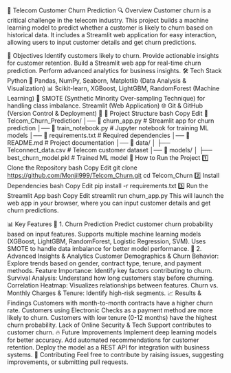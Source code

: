 

📡 Telecom Customer Churn Prediction
🔍 Overview
Customer churn is a critical challenge in the telecom industry. This project builds a machine learning model to predict whether a customer is likely to churn based on historical data. It includes a Streamlit web application for easy interaction, allowing users to input customer details and get churn predictions.

🎯 Objectives
Identify customers likely to churn.
Provide actionable insights for customer retention.
Build a Streamlit web app for real-time churn prediction.
Perform advanced analytics for business insights.
🛠️ Tech Stack
Python 🐍
Pandas, NumPy, Seaborn, Matplotlib (Data Analysis & Visualization) 📊
Scikit-learn, XGBoost, LightGBM, RandomForest (Machine Learning) 🤖
SMOTE (Synthetic Minority Over-sampling Technique) for handling class imbalance.
Streamlit (Web Application) 🌐
Git & GitHub (Version Control & Deployment) 🚀
📂 Project Structure
bash
Copy
Edit
📂 Telcom_Churn_Prediction/
│── 📄 churn_app.py             # Streamlit app for churn prediction
│── 📄 train_notebook.py        # Jupyter notebook for training ML models
│── 📄 requirements.txt         # Required dependencies
│── 📄 README.md                # Project documentation
│── 📂 data/
│   ├── Telconnect_data.csv     # Telecom customer dataset
│── 📂 models/
│   ├── best_churn_model.pkl    # Trained ML model
🚀 How to Run the Project
1️⃣ Clone the Repository
bash
Copy
Edit
git clone https://github.com/Monjil999/Telcom_Churn.git
cd Telcom_Churn
2️⃣ Install Dependencies
bash
Copy
Edit
pip install -r requirements.txt
3️⃣ Run the Streamlit App
bash
Copy
Edit
streamlit run churn_app.py
This will launch the web app in your browser, where you can input customer details and get churn predictions.

📊 Key Features
🔹 1. Churn Prediction
Predict customer churn probability based on input features.
Supports multiple machine learning models (XGBoost, LightGBM, RandomForest, Logistic Regression, SVM).
Uses SMOTE to handle data imbalance for better model performance.
🔹 2. Advanced Insights & Analytics
Customer Demographics & Churn Behavior: Explore trends based on gender, contract type, tenure, and payment methods.
Feature Importance: Identify key factors contributing to churn.
Survival Analysis: Understand how long customers stay before churning.
Correlation Heatmap: Visualizes relationships between features.
Churn vs. Monthly Charges & Tenure: Identify high-risk segments.
📈 Results & Findings
Customers with month-to-month contracts have a higher churn rate.
Customers using Electronic Checks as a payment method are more likely to churn.
Customers with low tenure (0-12 months) have the highest churn probability.
Lack of Online Security & Tech Support contributes to customer churn.
🔥 Future Improvements
Implement deep learning models for better accuracy.
Add automated recommendations for customer retention.
Deploy the model as a REST API for integration with business systems.
🤝 Contributing
Feel free to contribute by raising issues, suggesting improvements, or submitting pull requests.


